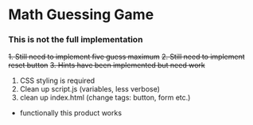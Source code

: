# Math Guessing Game 

### This is not the full implementation 


~~1. Still need to implement five guess maximum~~
~~2. Still need to implement reset button~~ 
~~3. Hints have been implemented but need work~~ 

1. CSS styling is required 
2. Clean up script.js (variables, less verbose)
3. clean up index.html (change tags: button, form etc.)


- functionally this product works 

